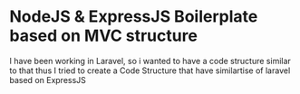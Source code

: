 # NodeJS & ExpressJS Boilerplate based on MVC structure

I have been working in Laravel, so i wanted to have a code structure similar to that thus I tried to create a Code Structure that have similartise of laravel based on ExpressJS
